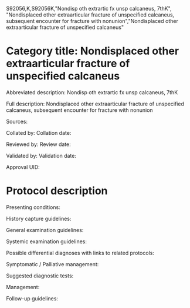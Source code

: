 S92056,K,S92056K,"Nondisp oth extrartic fx unsp calcaneus, 7thK", "Nondisplaced other extraarticular fracture of unspecified calcaneus, subsequent encounter for fracture with nonunion","Nondisplaced other extraarticular fracture of unspecified calcaneus"
# Category title: Nondisplaced other extraarticular fracture of unspecified calcaneus

Abbreviated description: Nondisp oth extrartic fx unsp calcaneus, 7thK

Full description: Nondisplaced other extraarticular fracture of unspecified calcaneus, subsequent encounter for fracture with nonunion

Sources:

Collated by:
Collation date:

Reviewed by:
Review date:

Validated by:
Validation date:

Approval UID:

# Protocol description

Presenting conditions:

History capture guidelines:

General examination guidelines:

Systemic examination guidelines:

Possible differential diagnoses with links to related protocols:

Symptomatic / Palliative management:

Suggested diagnostic tests:

Management:

Follow-up guidelines:
